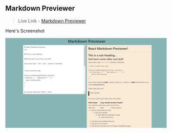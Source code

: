 ## Markdown Previewer

> Live Link - [Markdown Previewer](https://markdown-zeta.vercel.app/)

Here's Screenshot 

![](markdown.png)